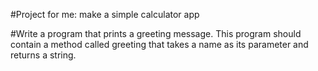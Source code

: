 #Project for me: make a simple calculator app

#Write a program that prints a greeting message. This program should contain a method called greeting that takes a name as its parameter and returns a string.

#